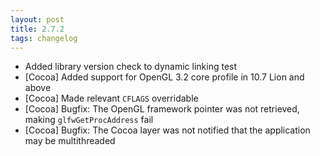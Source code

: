 ```yaml
---
layout: post
title: 2.7.2
tags: changelog
---
```


- Added library version check to dynamic linking test
- \[Cocoa\] Added support for OpenGL 3.2 core profile in 10.7 Lion and above
- \[Cocoa\] Made relevant `CFLAGS` overridable
- \[Cocoa\] Bugfix: The OpenGL framework pointer was not retrieved, making
  `glfwGetProcAddress` fail
- \[Cocoa\] Bugfix: The Cocoa layer was not notified that the application may be
  multithreaded
